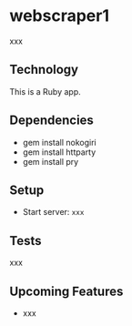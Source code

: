 # webscraper1
xxx


## Technology
This is a Ruby app.  


## Dependencies
* gem install nokogiri
* gem install httparty
* gem install pry


## Setup
* Start server: `xxx`


## Tests
xxx


## Upcoming Features
* xxx
